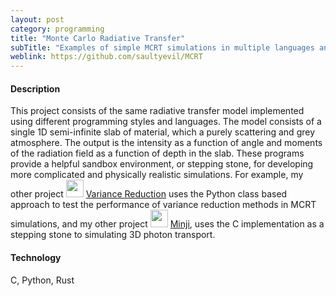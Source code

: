 ```yaml
---
layout: post
category: programming
title: "Monte Carlo Radiative Transfer"
subTitle: "Examples of simple MCRT simulations in multiple languages and styles"
weblink: https://github.com/saultyevil/MCRT
---
```





#### Description

This project consists of the same radiative transfer model implemented using
different programming styles and languages. The model consists of a single
1D semi-infinite slab of material, which a purely scattering and grey atmosphere.
The output is the intensity as a function of angle and moments of the radiation
field as a function of depth in the slab. These programs provide a helpful
sandbox environment, or stepping stone, for developing more complicated and
physically realistic simulations. For example, my other project
<img src="../img/github.png" alt="" width="28"/> <a href="https://github.com/saultyevil/VarianceReduction">Variance Reduction</a>
uses the Python class based approach to test the performance of variance reduction
methods in MCRT simulations, and my other project
<img src="../img/github.png" alt="" width="28"/> <a href="https://github.com/saultyevil/Minji">Minji</a>,
uses the C implementation as a stepping stone to simulating 3D photon transport.

#### Technology

C, Python, Rust
